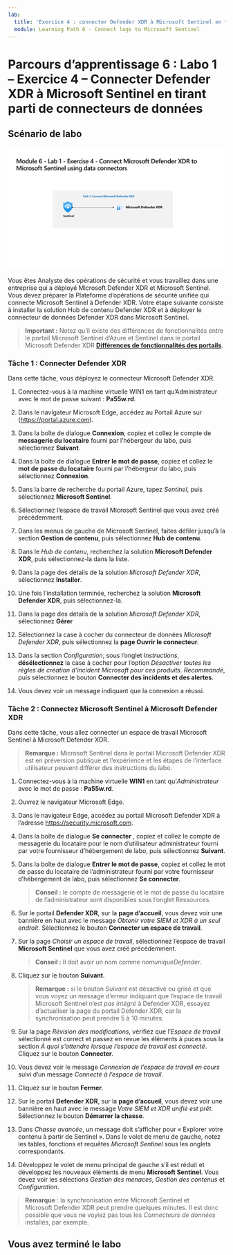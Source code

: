 ```yaml
---
lab:
  title: 'Exercice 4 : connecter Defender XDR à Microsoft Sentinel en tirant parti de connecteurs de données'
  module: Learning Path 6 - Connect logs to Microsoft Sentinel
---
```


# Parcours d’apprentissage 6 : Labo 1 – Exercice 4 – Connecter Defender XDR à Microsoft Sentinel en tirant parti de connecteurs de données

## Scénario de labo

![Vue d’ensemble du labo](../Media/SC-200-Lab_Diagrams_Mod6_L1_Ex4.png)

Vous êtes Analyste des opérations de sécurité et vous travaillez dans une entreprise qui a déployé Microsoft Defender XDR et Microsoft Sentinel. Vous devez préparer la Plateforme d’opérations de sécurité unifiée qui connecte Microsoft Sentinel à Defender XDR. Votre étape suivante consiste à installer la solution Hub de contenu Defender XDR et à déployer le connecteur de données Defender XDR dans Microsoft Sentinel.

>**Important :** Notez qu’il existe des différences de fonctionnalités entre le portail Microsoft Sentinel d’Azure et Sentinel dans le portail Microsoft Defender XDR **[Différences de fonctionnalités des portails](https://learn.microsoft.com/azure/sentinel/microsoft-sentinel-defender-portal#capability-differences-between-portals)**.

### Tâche 1 : Connecter Defender XDR

Dans cette tâche, vous déployez le connecteur Microsoft Defender XDR.

1. Connectez-vous à la machine virtuelle WIN1 en tant qu’Administrateur avec le mot de passe suivant : **Pa55w.rd**.  

1. Dans le navigateur Microsoft Edge, accédez au Portail Azure sur (<https://portal.azure.com>).

1. Dans la boîte de dialogue **Connexion**, copiez et collez le compte de **messagerie du locataire** fourni par l’hébergeur du labo, puis sélectionnez **Suivant**.

1. Dans la boîte de dialogue **Entrer le mot de passe**, copiez et collez le **mot de passe du locataire** fourni par l’hébergeur du labo, puis sélectionnez **Connexion**.

1. Dans la barre de recherche du portail Azure, tapez *Sentinel*, puis sélectionnez **Microsoft Sentinel**.

1. Sélectionnez l’espace de travail Microsoft Sentinel que vous avez créé précédemment.

1. Dans les menus de gauche de Microsoft Sentinel, faites défiler jusqu’à la section **Gestion de contenu**, puis sélectionnez **Hub de contenu**.

1. Dans le *Hub de contenu*, recherchez la solution **Microsoft Defender XDR**, puis sélectionnez-la dans la liste.

1. Dans la page des détails de la solution *Microsoft Defender XDR*, sélectionnez **Installer**.

1. Une fois l’installation terminée, recherchez la solution **Microsoft Defender XDR**, puis sélectionnez-la.

1. Dans la page des détails de la solution *Microsoft Defender XDR*, sélectionnez **Gérer**

1. Sélectionnez la case à cocher du connecteur de données *Microsoft Defender XDR*, puis sélectionnez la **page Ouvrir le connecteur**.

1. Dans la section *Configuration*, sous l’onglet *Instructions*, **désélectionnez** la case à cocher pour l’option *Désactiver toutes les règles de création d’incident Microsoft pour ces produits. Recommandé*, puis sélectionnez le bouton **Connecter des incidents et des alertes**.

1. Vous devez voir un message indiquant que la connexion a réussi.

### Tâche 2 : Connectez Microsoft Sentinel à Microsoft Defender XDR

Dans cette tâche, vous allez connecter un espace de travail Microsoft Sentinel à Microsoft Defender XDR.

>**Remarque :** Microsoft Sentinel dans le portail Microsoft Defender XDR est en préversion publique et l’expérience et les étapes de l’interface utilisateur peuvent différer des instructions du labo.

1. Connectez-vous à la machine virtuelle **WIN1** en tant qu’*Administrateur* avec le mot de passe : **Pa55w.rd**.  

1. Ouvrez le navigateur Microsoft Edge.

1. Dans le navigateur Edge, accédez au portail Microsoft Defender XDR à l’adresse <https://security.microsoft.com>.

1. Dans la boîte de dialogue **Se connecter** , copiez et collez le compte de messagerie du locataire pour le nom d’utilisateur administrateur fourni par votre fournisseur d’hébergement de labo, puis sélectionnez **Suivant**.

1. Dans la boîte de dialogue **Entrer le mot de passe**, copiez et collez le mot de passe du locataire de l’administrateur fourni par votre fournisseur d’hébergement de labo, puis sélectionnez **Se connecter**.

    >**Conseil :** le compte de messagerie et le mot de passe du locataire de l’administrateur sont disponibles sous l’onglet Ressources.

1. Sur le portail **Defender XDR**, sur la **page d’accueil**, vous devez voir une bannière en haut avec le message *Obtenir votre SIEM et XDR à un seul endroit*. Sélectionnez le bouton **Connecter un espace de travail**.

1. Sur la page *Choisir un espace de travail*, sélectionnez l’espace de travail **Microsoft Sentinel** que vous avez créé précédemment.

    >**Conseil :** Il doit avoir un nom comme *nomuniqueDefender*.

1. Cliquez sur le bouton **Suivant**.

    >**Remarque :** si le bouton *Suivant* est désactivé ou grisé et que vous voyez un message d’erreur indiquant que l’espace de travail Microsoft Sentinel n’est *pas intégré* à Defender XDR, essayez d’actualiser la page du portail Defender XDR, car la synchronisation peut prendre 5 à 10 minutes.

1. Sur la page *Révision des modifications*, vérifiez que l’*Espace de travail* sélectionné est correct et passez en revue les éléments à puces sous la section *À quoi s’attendre lorsque l’espace de travail est connecté*. Cliquez sur le bouton **Connecter**.

1. Vous devez voir le message *Connexion de l’espace de travail en cours* suivi d’un message *Connecté à l’espace de travail*.

1. Cliquez sur le bouton **Fermer**.

1. Sur le portail **Defender XDR**, sur la **page d’accueil**, vous devez voir une bannière en haut avec le message *Votre SIEM et XDR unifié est prêt*. Sélectionnez le bouton **Démarrer la chasse**.

1. Dans *Chasse avancée*, un message doit s’afficher pour « Explorer votre contenu à partir de Sentinel ». Dans le volet de menu de gauche, notez les tables, fonctions et requêtes *Microsoft Sentinel* sous les onglets correspondants.

1. Développez le volet de menu principal de gauche s’il est réduit et développez les nouveaux éléments de menu **Microsoft Sentinel**. Vous devez voir les sélections *Gestion des menaces*, *Gestion des contenus* et *Configuration*.

 >**Remarque** : la synchronisation entre Microsoft Sentinel et Microsoft Defender XDR peut prendre quelques minutes. Il est donc possible que vous ne voyiez pas tous les *Connecteurs de données* installés, par exemple.

## Vous avez terminé le labo
